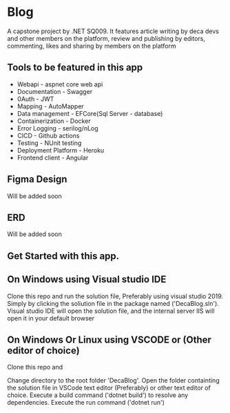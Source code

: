 # Blog
A capstone project by .NET SQ009. It features article writing by deca devs and other members on the platform, review and publishing by editors, commenting, likes and sharing by members on the platform

## Tools to be featured in this app
 - Webapi - aspnet core web api
 - Documentation - Swagger
 - 0Auth - JWT
 - Mapping - AutoMapper
 - Data management - EFCore(Sql Server - database)
 - Containerization - Docker
 - Error Logging - serilog/nLog
 - CICD - Github actions
 - Testing - NUnit testing
 - Deployment Platform - Heroku
 - Frontend client - Angular
## Figma Design
Will be added soon

## ERD
Will be added soon

## Get Started with this app.
## On Windows using Visual studio IDE
Clone this repo and run the solution file, Preferably using visual studio 2019. Simply by clicking the soliution file in the package named ('DecaBlog.sln'). Visual studio IDE will open the solution file, and the internal server IIS will open it in your default browser

## On Windows Or Linux using VSCODE or (Other editor of choice)
Clone this repo and

Change directory to the root folder 'DecaBlog'. Open the folder containting the solution file in VSCode text editor (Preferably) or other text editor of choice. Execute a build command ('dotnet build') to resolve any dependencies. Execute the run command ('dotnet run')
